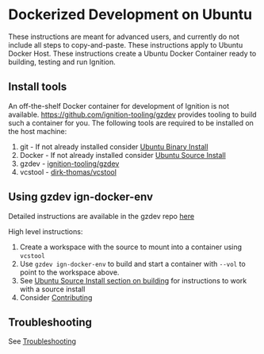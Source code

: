 # Dockerized Development on Ubuntu

These instructions are meant for advanced users, and currently do not include all steps to copy-and-paste.
These instructions apply to Ubuntu Docker Host.
These instructions create a Ubuntu Docker Container ready to building, testing and run Ignition. 

## Install tools

An off-the-shelf Docker container for development of Ignition is not available.
https://github.com/ignition-tooling/gzdev provides tooling to build such a container for you.
The following tools are required to be installed on the host machine:

1. git - If not already installed consider [Ubuntu Binary Install](install_ubuntu)
2. Docker - If not already installed consider [Ubuntu Source Install](install_ubuntu_src)
3. gzdev - [ignition-tooling/gzdev](https://github.com/ignition-tooling/gzdev)
4. vcstool - [dirk-thomas/vcstool](https://github.com/dirk-thomas/vcstool)

## Using gzdev ign-docker-env 

Detailed instructions are available in the gzdev repo [here](https://github.com/ignition-tooling/gzdev#using-ign-docker-env-to-build-ignition-repositories-from-source)

High level instructions:

1. Create a workspace with the source to mount into a container using `vcstool`
2. Use `gzdev ign-docker-env` to build and start a container with `--vol` to point to the workspace above.
3. See [Ubuntu Source Install section on building](install_ubuntu_src#building-the-ignition-libraries) for instructions to work with a source install
4. Consider [Contributing](/docs/all/contributing)

## Troubleshooting

See [Troubleshooting](troubleshooting)
